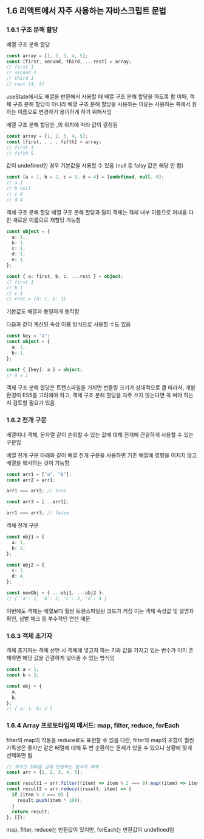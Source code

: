 ## 1.6 리액트에서 자주 사용하는 자바스크립트 문법

### 1.6.1 구조 분해 할당

배열 구조 분해 할당

```typescript
const array = [1, 2, 3, 4, 5];
const [first, second, third, ...rest] = array;
// first 1
// second 2
// third 3
// rest [4, 5]
```

useState에서도 배열을 반환해서 사용할 때 배열 구조 분해 할당을 하도록 함
이때, 객체 구조 분해 할당이 아니라 배열 구조 분해 할당을 사용하는 이유는 사용하는 쪽에서 원하는 이름으로 변경하기 용이하게 하기 위해서임

배열 구조 분해 할당은 ,의 위치에 따라 값이 결정됨

```typescript
const array = [1, 2, 3, 4, 5];
const [first, , , , fifth] = array;
// first 1
// fifth 5
```

값이 undefined인 경우 기본값을 사용할 수 있음
(null 등 falsy 값은 해당 안 함)

```typescript
const [a = 1, b = 2, c = 3, d = 4] = [undefined, null, 0];
// a 1
// b null
// c 0
// d 4
```

객체 구조 분해 할당
배열 구조 분해 할당과 달리 객체는 객체 내부 이름으로 꺼내옴
다만 새로운 이름으로 재할당 가능함

```typescript
const object = {
  a: 1,
  b: 1,
  c: 1,
  d: 1,
  e: 1,
};

const { a: first, b, c, ...rest } = object;
// first 1
// b 1
// c 1
// rest = {d: 1, e: 1}
```

기본값도 배열과 동일하게 동작함

다음과 같이 계산된 속성 이름 방식으로 사용할 수도 있음

```typescript
const key = "a";
const object = {
  a: 1,
  b: 1,
};

const { [key]: a } = object;
// a = 1
```

객체 구조 분해 할당은 트랜스파일을 거치면 번들링 크기가 상대적으로 큼
따라서, 개발 환경이 ES5를 고려해야 하고, 객체 구조 분해 할당을 자주 쓰지 않는다면 꼭 써야 하는지 검토할 필요가 있음

### 1.6.2 전개 구문

배열이나 객체, 문자열 같이 순회할 수 있는 값에 대해 전개해 간결하게 사용할 수 있는 구문임

배열 전개 구문
아래와 같이 배열 전개 구문을 사용하면 기존 배열에 영향을 미치지 않고 배열을 복사하는 것이 가능함

```typescript
const arr1 = ["a", "b"];
const arr2 = arr1;

arr1 === arr2; // true

const arr3 = [...arr1];

arr1 === arr3; // false
```

객체 전개 구문

```typescript
const obj1 = {
  a: 1,
  b: 2,
};

const obj2 = {
  c: 3,
  d: 4,
};

const newObj = { ...obj1, ...obj2 };
// { 'a': 1, 'b': 2, 'c': 3, 'd': 4 }
```

이번에도 객체는 배열보다 훨씬 트랜스파일된 코드가 커짐
이는 객체 속성값 및 설명자 확인, 심벌 체크 등 부수적인 연산 때문

### 1.6.3 객체 초기자

객체 초기자는 객체 선언 시 객체에 넣고자 하는 키와 값을 가지고 있는 변수가 이미 존재하면 해당 값을 간결하게 넣어줄 수 있는 방식임

```typescript
const a = 1;
const b = 2;

const obj = {
  a,
  b,
};
// { a: 1, b: 2 }
```

### 1.6.4 Array 프로토타입의 메서드: map, filter, reduce, forEach

filter와 map의 작동을 reduce로도 표현할 수 있음
다만, filter와 map의 조합이 훨씬 가독성은 좋지만 같은 배열에 대해 두 번 순환하는 문제가 있을 수 있으니 상황에 맞게 선택하면 됨

```typescript
// 짝수만 100을 곱해 반환하는 함수의 예제
const arr = [1, 2, 3, 4, 5];

const result1 = arr.filter((item) => item % 2 === 0).map((item) => item * 100);
const result2 = arr.reduce((result, item) => {
  if (item % 2 === 0) {
    result.push(item * 100);
  }
  return result;
}, []);
```

map, filter, reduce는 반환값이 있지만, forEach는 반환값이 undefined임

